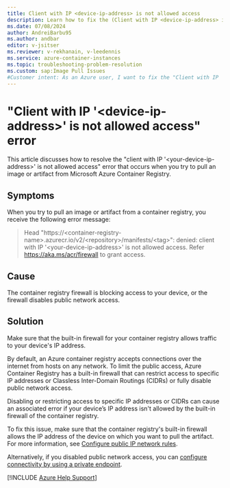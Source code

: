```yaml
---
title: Client with IP <device-ip-address> is not allowed access
description: Learn how to fix the (Client with IP <device-ip-address> is not allowed access) error message when you pull an image or artifact from Azure Container Registry.
ms.date: 07/08/2024
author: AndreiBarbu95
ms.author: andbar
editor: v-jsitser
ms.reviewer: v-rekhanain, v-leedennis
ms.service: azure-container-instances
ms.topic: troubleshooting-problem-resolution
ms.custom: sap:Image Pull Issues
#Customer intent: As an Azure user, I want to fix the "Client with IP '<device-ip-address>' is not allowed access" error so that I can successfully pull an image or artifact from Azure Container Registry.
---
```

# "Client with IP '\<device-ip-address>' is not allowed access" error

This article discusses how to resolve the "client with IP '\<your-device-ip-address>' is not allowed access" error that occurs when you try to pull an image or artifact from Microsoft Azure Container Registry.

## Symptoms

When you try to pull an image or artifact from a container registry, you receive the following error message:

> Head "https\://\<container-registry-name>.azurecr.io/v2/\<repository>/manifests/\<tag>": denied: client with IP '\<your-device-ip-address>' is not allowed access. Refer <https://aka.ms/acr/firewall> to grant access.

## Cause

The container registry firewall is blocking access to your device, or the firewall disables public network access.

## Solution

Make sure that the built-in firewall for your container registry allows traffic to your device's IP address.

By default, an Azure container registry accepts connections over the internet from hosts on any network. To limit the public access, Azure Container Registry has a built-in firewall that can restrict access to specific IP addresses or Classless Inter-Domain Routings (CIDRs) or fully disable public network access.

Disabling or restricting access to specific IP addresses or CIDRs can cause an associated error if your device’s IP address isn't allowed by the built-in firewall of the container registry.

To fix this issue, make sure that the container registry's built-in firewall allows the IP address of the device on which you want to pull the artifact. For more information, see [Configure public IP network rules](/azure/container-registry/container-registry-access-selected-networks).

Alternatively, if you disabled public network access, you can [configure connectivity by using a private endpoint](/azure/container-registry/container-registry-private-link).

[!INCLUDE [Azure Help Support](../../includes/azure-help-support.md)]
